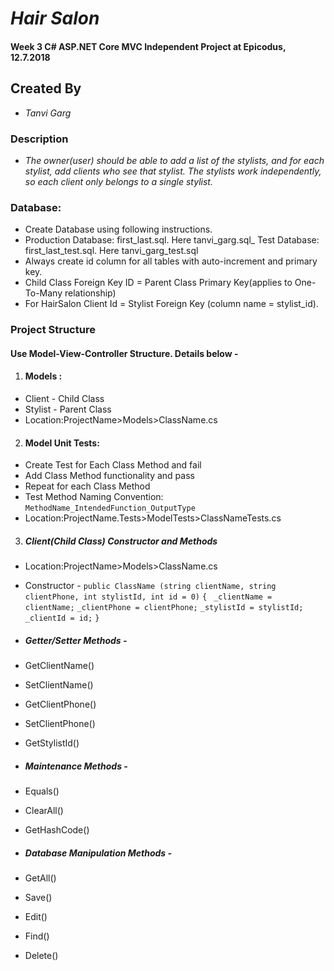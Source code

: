 # _Hair Salon_
#### Week 3 C# ASP.NET Core MVC Independent Project at Epicodus, 12.7.2018

## Created By
* _Tanvi Garg_

### Description
* _The owner(user) should be able to add a list of the stylists, and for each stylist, add clients who see that stylist. The stylists work independently, so each client only belongs to a single stylist._

### Database:
* Create Database using following instructions.
* Production Database: first_last.sql. Here tanvi_garg.sql_
Test Database: first_last_test.sql. Here tanvi_garg_test.sql
* Always create id column for all tables with auto-increment and primary key.
* Child Class Foreign Key ID = Parent Class Primary Key(applies to One-To-Many relationship)
* For HairSalon Client Id = Stylist Foreign Key (column name = stylist_id).

### Project Structure

#### Use Model-View-Controller Structure. Details below -

1. #### Models :
  * Client - Child Class
  * Stylist - Parent Class
  * Location:ProjectName>Models>ClassName.cs

2. #### Model Unit Tests:
 * Create Test for Each Class Method and fail
 * Add Class Method functionality and pass
 * Repeat for each Class Method
 * Test Method Naming Convention: `MethodName_IntendedFunction_OutputType`
 * Location:ProjectName.Tests>ModelTests>ClassNameTests.cs

3. ##### Client(Child Class) Constructor and Methods
 * Location:ProjectName>Models>ClassName.cs
 * Constructor -
`public ClassName (string clientName, string clientPhone, int stylistId, int id = 0)`
`{`
` _clientName = clientName;`
 `_clientPhone = clientPhone;`
 `_stylistId = stylistId;`
 `_clientId = id;`
 `}`

* ##### Getter/Setter Methods -
 * GetClientName()
 * SetClientName()
 * GetClientPhone()
 * SetClientPhone()
 * GetStylistId()

 * ##### Maintenance Methods -
 * Equals()
 * ClearAll()
 * GetHashCode()

* ##### Database Manipulation Methods -
 * GetAll()
 * Save()
 * Edit()
 * Find()
 * Delete()
